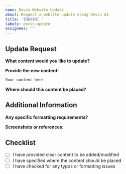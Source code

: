 ```yaml
---
name: Devin Website Update
about: Request a website update using Devin AI
title: '[DEVIN] '
labels: devin-update
assignees: ''
---
```


## Update Request

**What content would you like to update?**
<!-- Describe what content you want to add, modify, or remove -->

**Provide the new content:**
<!-- Paste the new content here. For markdown content, please use proper formatting -->

```markdown
Your content here
```

**Where should this content be placed?**
<!-- Specify the section where this content should be added or which content it should replace -->

## Additional Information

**Any specific formatting requirements?**
<!-- Mention any specific formatting, styling, or layout requirements -->

**Screenshots or references:**
<!-- If applicable, add screenshots or reference links to help explain your request -->

## Checklist

- [ ] I have provided clear content to be added/modified
- [ ] I have specified where the content should be placed
- [ ] I have checked for any typos or formatting issues
